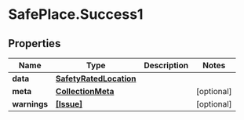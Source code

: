 # SafePlace.Success1

## Properties

Name | Type | Description | Notes
------------ | ------------- | ------------- | -------------
**data** | [**SafetyRatedLocation**](SafetyRatedLocation.md) |  | 
**meta** | [**CollectionMeta**](CollectionMeta.md) |  | [optional] 
**warnings** | [**[Issue]**](Issue.md) |  | [optional] 


